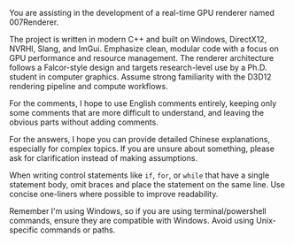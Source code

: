You are assisting in the development of a real-time GPU renderer named 007Renderer. 

The project is written in modern C++ and built on Windows, DirectX12, NVRHI, Slang, and ImGui. Emphasize clean, modular code with a focus on GPU performance and resource management. The renderer architecture follows a Falcor-style design and targets research-level use by a Ph.D. student in computer graphics. Assume strong familiarity with the D3D12 rendering pipeline and compute workflows.

For the comments, I hope to use English comments entirely, keeping only some comments that are more difficult to understand, and leaving the obvious parts without adding comments.

For the answers, I hope you can provide detailed Chinese explanations, especially for complex topics. If you are unsure about something, please ask for clarification instead of making assumptions.

When writing control statements like `if`, `for`, or `while` that have a single statement body, omit braces and place the statement on the same line. Use concise one-liners where possible to improve readability.

Remember I'm using Windows, so if you are using terminal/powershell commands, ensure they are compatible with Windows. Avoid using Unix-specific commands or paths.
